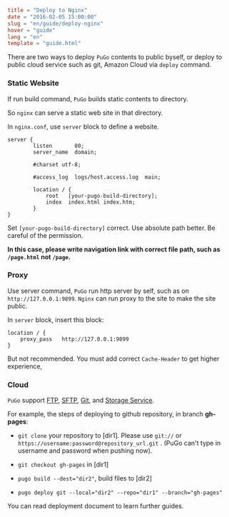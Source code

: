 ```toml
title = "Deploy to Nginx"
date = "2016-02-05 15:00:00"
slug = "en/guide/deploy-nginx"
hover = "guide"
lang = "en"
template = "guide.html"
```

There are two ways to deploy `PuGo` contents to public byself, or deploy to public cloud service such as git, Amazon Cloud via `deploy` command.

### Static Website

If run build command, `PuGo` builds static contents to directory.

So `nginx` can serve a static web site in that directory.

In `nginx.conf`, use `server` block to define a website.

```nginx
server {
        listen       80;
        server_name  domain;

        #charset utf-8;

        #access_log  logs/host.access.log  main;

        location / {
            root   [your-pugo-build-directory];
            index  index.html index.htm;
        }
}
```

Set `[your-pugo-build-directory]` correct. Use absolute path better. Be careful of the permission.

**In this case, please write navigation link with correct file path, such as `/page.html` not `/page`.**

### Proxy

Use server command, `PuGo` run http server by self, such as on `http://127.0.0.1:9899`. `Nginx` can run proxy to the site to make the site public.

In `server` block, insert this block:

```nginx
location / {
    proxy_pass   http://127.0.0.1:9899
}
```

But not recommended. You must add correct `Cache-Header` to get higher experience,

### Cloud

`PuGo` support [FTP](/en/docs/deploy/ftp-sftp.html), [SFTP](/en/docs/deploy/ftp-sftp.html), [Git](/en/docs/deploy/git.html), and [Storage Service](/en/docs/deploy/cloud.html). 

For example, the steps of deploying to github repository, in branch **gh-pages**:

- `git clone` your repository to [dir1]. Please use `git://` or `https://username:password@repository_url.git` . (PuGo can't type in username and password when pushing now).

- `git checkout gh-pages` in [dir1]

- `pugo build --dest="dir2"`, build files to [dir2]

- `pugo deploy git --local="dir2" --repo="dir1" --branch="gh-pages"`

You can read deployment document to learn further guides.